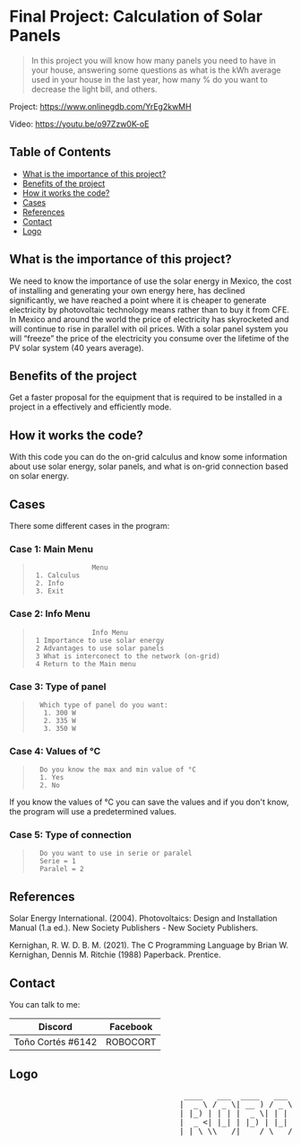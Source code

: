 # Final Project: Calculation of Solar Panels

>In this project you will know how many panels you need to have in your house, answering some questions as what is the kWh average used in your house in the last year, how many % do you want to decrease the light bill, and others.

Project: https://www.onlinegdb.com/YrEg2kwMH

Video:   https://youtu.be/o97Zzw0K-oE

## **Table of Contents**

* [What is the importance of this project?](#What-is-the-importance-of-this-project)
* [Benefits of the project](#Benefits-of-the-project)
* [How it works the code?](#How-it-works-the-code)
* [Cases](#Cases)
* [References](#References)
* [Contact](#Contact)
* [Logo](#Logo)

## What is the importance of this project?
We need to know the importance of use the solar energy in Mexico, the cost of installing and generating your own energy here, has declined significantly, we have reached a point where it is cheaper to generate electricity by photovoltaic technology means rather than to buy it from CFE. In Mexico and around the world the price of electricity has skyrocketed and will continue to rise in parallel with oil prices. With a solar panel system you will “freeze” the price of the electricity you consume over the lifetime of the PV solar system (40 years average).

## Benefits of the project
Get a faster proposal for the equipment that is required to be installed in a project in a effectively and efficiently mode.

## How it works the code?
With this code you can do the on-grid calculus and know some information about use solar energy, solar panels, and what is on-grid connection based on solar energy.

## Cases
There some different cases in the program:

###  Case 1: Main Menu 
>                    Menu
>      1. Calculus
>      2. Info
>      3. Exit

###  Case 2: Info Menu
>                    Info Menu
>      1 Importance to use solar energy
>      2 Advantages to use solar panels
>      3 What is interconect to the network (on-grid)
>      4 Return to the Main menu
  
###  Case 3: Type of panel
>       Which type of panel do you want:
>        1. 300 W  
>        2. 335 W   
>        3. 350 W

###  Case 4: Values of °C
>       Do you know the max and min value of °C
>       1. Yes  
>       2. No 
  If you know the values of °C you can save the values and if you don't know, the program will use a predetermined values.

###  Case 5: Type of connection
>       Do you want to use in serie or paralel
>       Serie = 1       
>       Paralel = 2

## References
Solar Energy International. (2004). Photovoltaics: Design and Installation Manual (1.a ed.). New Society Publishers - New Society Publishers.

Kernighan, R. W. D. B. M. (2021). The C Programming Language by Brian W. Kernighan, Dennis M. Ritchie (1988) Paperback. Prentice.

## Contact
You can talk to me:

|  Discord |  Facebook  |
| ------------ | ------------ |
| Toño Cortés #6142  | ROBOCORT  |

## Logo
<pre>
                                     ____   ___  ____   ___   ____ ___  ____ _____
                                    |  _ \ / _ \| __ ) / _ \ / ___/ _ \|  _ \_   _|
                                    | |_) | | | |  _ \| | | | |  | | | | |_) || |  
                                    |  _ <| |_| | |_) | |_| | |__| |_| |  _ < | |  
                                    |_| \_\\___/|____/ \___/ \____\___/|_| \_\|_|  
</pre>
